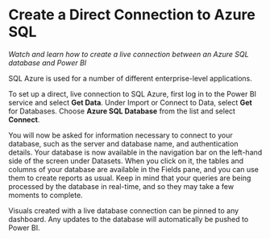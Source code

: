 <properties
   pageTitle="Create a Direct Connection to Azure SQL"
   description="Create a live connection between an Azure SQL database and Power BI."
   services="powerbi"
   documentationCenter=""
   authors="davidiseminger"
   manager="mblythe"
   editor=""
   tags=""
   featuredVideoId="TJ71od0SbAg"
   featuredVideoThumb=""
   courseDuration=""/>

<tags
   ms.service="powerbi"
   ms.devlang="NA"
   ms.topic="article"
   ms.tgt_pltfrm="NA"
   ms.workload="powerbi"
   ms.date="02/20/2016"
   ms.author="v-jescoo"/>

# Create a Direct Connection to Azure SQL

*Watch and learn how to create a live connection between an Azure SQL database and Power BI*

SQL Azure is used for a number of different enterprise-level applications.

To set up a direct, live connection to SQL Azure, first log in to the Power BI service and select **Get Data**. Under Import or Connect to Data, select **Get** for Databases. Choose **Azure SQL Database** from the list and select **Connect**.

You will now be asked for information necessary to connect to your database, such as the server and database name, and authentication details. Your database is now available in the navigation bar on the left-hand side of the screen under Datasets. When you click on it, the tables and columns of your database are available in the Fields pane, and you can use them to create reports as usual. Keep in mind that your queries are being processed by the database in real-time, and so they may take a few moments to complete.

Visuals created with a live database connection can be pinned to any dashboard. Any updates to the database will automatically be pushed to Power BI.
